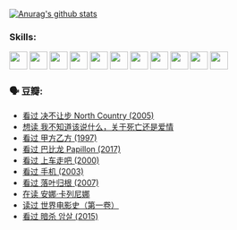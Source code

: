 
[![Anurag's github stats](https://github-readme-stats.vercel.app/api?username=w940853815)](https://github.com/anuraghazra/github-readme-stats)

### Skills:

<code><img height="32" src="https://cdn.jsdelivr.net/npm/simple-icons@v5/icons/python.svg"></code>
<code><img height="32" src="https://cdn.jsdelivr.net/npm/simple-icons@v5/icons/javascript.svg"></code>
<code><img height="32" src="https://cdn.jsdelivr.net/npm/simple-icons@v5/icons/django.svg"></code>
<code><img height="32" src="https://cdn.jsdelivr.net/npm/simple-icons@v5/icons/flask.svg"></code>
<code><img height="32" src="https://cdn.jsdelivr.net/npm/simple-icons@v5/icons/vuetify.svg"></code>
<code><img height="32" src="https://cdn.jsdelivr.net/npm/simple-icons@v5/icons/git.svg"></code>
<code><img height="32" src="https://cdn.jsdelivr.net/npm/simple-icons@v5/icons/docker.svg"></code>
<code><img height="32" src="https://cdn.jsdelivr.net/npm/simple-icons@v5/icons/postgresql.svg"></code>
<code><img height="32" src="https://cdn.jsdelivr.net/npm/simple-icons@v5/icons/elasticsearch.svg"></code>
<code><img height="32" src="https://cdn.jsdelivr.net/npm/simple-icons@v5/icons/macos.svg"></code>
<code><img height="32" src="https://cdn.jsdelivr.net/npm/simple-icons@v5/icons/linux.svg"></code>

### 🗣 豆瓣:

<!-- DOUBAN-ACTIVITIES:START -->
- [看过 决不让步 North Country‎ (2005)](https://www.douban.com/people/136069238/status/3660051849/?_i=37525682)
- [想读 我不知道该说什么，关于死亡还是爱情](https://www.douban.com/people/136069238/status/3653363833/?_i=37525682)
- [看过 甲方乙方‎ (1997)](https://www.douban.com/people/136069238/status/3651577723/?_i=37525682)
- [看过 巴比龙 Papillon‎ (2017)](https://www.douban.com/people/136069238/status/3645198699/?_i=37525682)
- [看过 上车走吧‎ (2000)](https://www.douban.com/people/136069238/status/3637719305/?_i=37525682)
- [看过 手机‎ (2003)](https://www.douban.com/people/136069238/status/3637051304/?_i=37525682)
- [看过 落叶归根‎ (2007)](https://www.douban.com/people/136069238/status/3630316395/?_i=37525682)
- [在读 安娜·卡列尼娜](https://www.douban.com/people/136069238/status/3625420280/?_i=37525682)
- [读过 世界电影史（第一卷）](https://www.douban.com/people/136069238/status/3625419209/?_i=37525682)
- [看过 暗杀 암살‎ (2015)](https://www.douban.com/people/136069238/status/3621839871/?_i=37525682)
<!-- DOUBAN-ACTIVITIES:END -->
<!--
**w940853815/w940853815** is a ✨ _special_ ✨ repository because its `README.md` (this file) appears on your GitHub profile.

Here are some ideas to get you started:

- 🔭 I’m currently working on ...
- 🌱 I’m currently learning ...
- 👯 I’m looking to collaborate on ...
- 🤔 I’m looking for help with ...
- 💬 Ask me about ...
- 📫 How to reach me: ...
- 😄 Pronouns: ...
- ⚡ Fun fact: ...
-->
